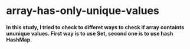 # array-has-only-unique-values
#### In this study, I tried to check to differet ways to check if array containts ununique values. First way is to use Set, second one is to use hash HashMap.

